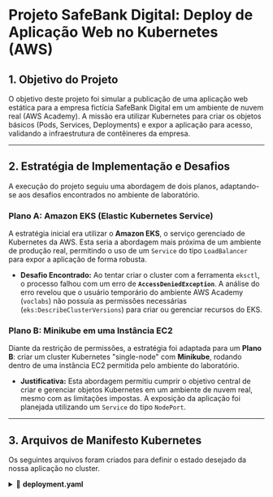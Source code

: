 # Projeto SafeBank Digital: Deploy de Aplicação Web no Kubernetes (AWS)

## 1. Objetivo do Projeto

O objetivo deste projeto foi simular a publicação de uma aplicação web estática para a empresa fictícia SafeBank Digital em um ambiente de nuvem real (AWS Academy). A missão era utilizar Kubernetes para criar os objetos básicos (Pods, Services, Deployments) e expor a aplicação para acesso, validando a infraestrutura de contêineres da empresa.

---

## 2. Estratégia de Implementação e Desafios

A execução do projeto seguiu uma abordagem de dois planos, adaptando-se aos desafios encontrados no ambiente de laboratório.

### Plano A: Amazon EKS (Elastic Kubernetes Service)

A estratégia inicial era utilizar o **Amazon EKS**, o serviço gerenciado de Kubernetes da AWS. Esta seria a abordagem mais próxima de um ambiente de produção real, permitindo o uso de um `Service` do tipo `LoadBalancer` para expor a aplicação de forma robusta.

* **Desafio Encontrado:** Ao tentar criar o cluster com a ferramenta `eksctl`, o processo falhou com um erro de **`AccessDeniedException`**. A análise do erro revelou que o usuário temporário do ambiente AWS Academy (`voclabs`) não possuía as permissões necessárias (`eks:DescribeClusterVersions`) para criar ou gerenciar recursos do EKS.

### Plano B: Minikube em uma Instância EC2

Diante da restrição de permissões, a estratégia foi adaptada para um **Plano B**: criar um cluster Kubernetes "single-node" com **Minikube**, rodando dentro de uma instância EC2 permitida pelo ambiente do laboratório.

* **Justificativa:** Esta abordagem permitiu cumprir o objetivo central de criar e gerenciar objetos Kubernetes em um ambiente de nuvem real, mesmo com as limitações impostas. A exposição da aplicação foi planejada utilizando um `Service` do tipo `NodePort`.

---

## 3. Arquivos de Manifesto Kubernetes

Os seguintes arquivos foram criados para definir o estado desejado da nossa aplicação no cluster.

<details>
<summary>📄 <b>deployment.yaml</b></summary>

```yaml
# deployment.yaml
apiVersion: apps/v1
kind: Deployment
metadata:
  name: safebank-webapp-deployment
  labels:
    app: safebank-webapp
spec:
  replicas: 2
  selector:
    matchLabels:
      app: safebank-webapp
  template:
    metadata:
      labels:
        app: safeb